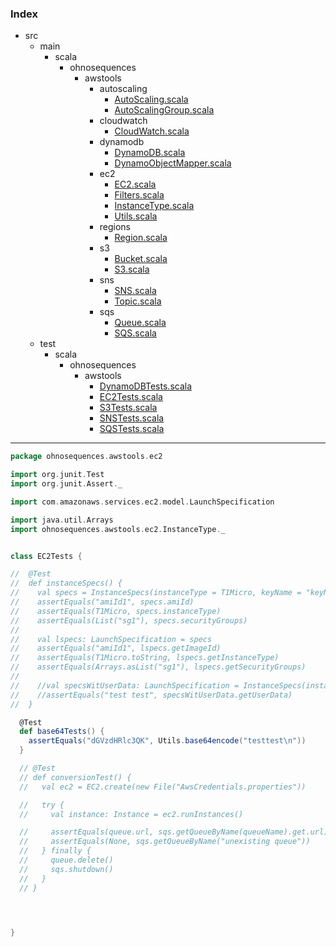 ### Index

+ src
  + main
    + scala
      + ohnosequences
        + awstools
          + autoscaling
            + [AutoScaling.scala](../../../../main/scala/ohnosequences/awstools/autoscaling/AutoScaling.md)
            + [AutoScalingGroup.scala](../../../../main/scala/ohnosequences/awstools/autoscaling/AutoScalingGroup.md)
          + cloudwatch
            + [CloudWatch.scala](../../../../main/scala/ohnosequences/awstools/cloudwatch/CloudWatch.md)
          + dynamodb
            + [DynamoDB.scala](../../../../main/scala/ohnosequences/awstools/dynamodb/DynamoDB.md)
            + [DynamoObjectMapper.scala](../../../../main/scala/ohnosequences/awstools/dynamodb/DynamoObjectMapper.md)
          + ec2
            + [EC2.scala](../../../../main/scala/ohnosequences/awstools/ec2/EC2.md)
            + [Filters.scala](../../../../main/scala/ohnosequences/awstools/ec2/Filters.md)
            + [InstanceType.scala](../../../../main/scala/ohnosequences/awstools/ec2/InstanceType.md)
            + [Utils.scala](../../../../main/scala/ohnosequences/awstools/ec2/Utils.md)
          + regions
            + [Region.scala](../../../../main/scala/ohnosequences/awstools/regions/Region.md)
          + s3
            + [Bucket.scala](../../../../main/scala/ohnosequences/awstools/s3/Bucket.md)
            + [S3.scala](../../../../main/scala/ohnosequences/awstools/s3/S3.md)
          + sns
            + [SNS.scala](../../../../main/scala/ohnosequences/awstools/sns/SNS.md)
            + [Topic.scala](../../../../main/scala/ohnosequences/awstools/sns/Topic.md)
          + sqs
            + [Queue.scala](../../../../main/scala/ohnosequences/awstools/sqs/Queue.md)
            + [SQS.scala](../../../../main/scala/ohnosequences/awstools/sqs/SQS.md)
  + test
    + scala
      + ohnosequences
        + awstools
          + [DynamoDBTests.scala](DynamoDBTests.md)
          + [EC2Tests.scala](EC2Tests.md)
          + [S3Tests.scala](S3Tests.md)
          + [SNSTests.scala](SNSTests.md)
          + [SQSTests.scala](SQSTests.md)

------


```scala
package ohnosequences.awstools.ec2

import org.junit.Test
import org.junit.Assert._

import com.amazonaws.services.ec2.model.LaunchSpecification

import java.util.Arrays
import ohnosequences.awstools.ec2.InstanceType._


class EC2Tests {

//  @Test
//  def instanceSpecs() {
//    val specs = InstanceSpecs(instanceType = T1Micro, keyName = "keyName", securityGroups = List("sg1"), amiId = "amiId1")
//    assertEquals("amiId1", specs.amiId)
//    assertEquals(T1Micro, specs.instanceType)
//    assertEquals(List("sg1"), specs.securityGroups)
//
//    val lspecs: LaunchSpecification = specs
//    assertEquals("amiId1", lspecs.getImageId)
//    assertEquals(T1Micro.toString, lspecs.getInstanceType)
//    assertEquals(Arrays.asList("sg1"), lspecs.getSecurityGroups)
//
//    //val specsWitUserData: LaunchSpecification = InstanceSpecs(instanceType = T1Micro, keyName = "keyName", securityGroups = List("sg1"), amiId = "amiId1", userData = "test test")
//    //assertEquals("test test", specsWitUserData.getUserData)
//  }

  @Test
  def base64Tests() {
    assertEquals("dGVzdHRlc3QK", Utils.base64encode("testtest\n"))
  }

  // @Test
  // def conversionTest() {
  //   val ec2 = EC2.create(new File("AwsCredentials.properties"))

  //   try {
  //     val instance: Instance = ec2.runInstances()

  //     assertEquals(queue.url, sqs.getQueueByName(queueName).get.url)
  //     assertEquals(None, sqs.getQueueByName("unexisting queue"))
  //   } finally {
  //     queue.delete()
  //     sqs.shutdown()
  //   }
  // }




}

```


